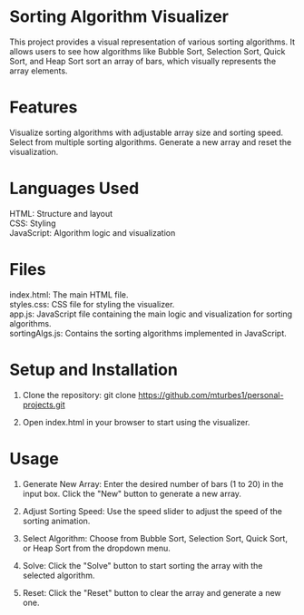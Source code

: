 # Sorting Algorithm Visualizer
This project provides a visual representation of various sorting algorithms. It allows users to see how algorithms like Bubble Sort, Selection Sort, Quick Sort, and Heap Sort sort an array of bars, which visually represents the array elements.

# Features
Visualize sorting algorithms with adjustable array size and sorting speed.
Select from multiple sorting algorithms.
Generate a new array and reset the visualization.

# Languages Used
HTML: Structure and layout  
CSS: Styling  
JavaScript: Algorithm logic and visualization  

# Files
index.html: The main HTML file.  
styles.css: CSS file for styling the visualizer.  
app.js: JavaScript file containing the main logic and visualization for sorting algorithms.  
sortingAlgs.js: Contains the sorting algorithms implemented in JavaScript.  

# Setup and Installation
1. Clone the repository:
git clone https://github.com/mturbes1/personal-projects.git

2. Open index.html in your browser to start using the visualizer.

# Usage
1. Generate New Array:
Enter the desired number of bars (1 to 20) in the input box.
Click the "New" button to generate a new array.

2. Adjust Sorting Speed:
Use the speed slider to adjust the speed of the sorting animation.

3. Select Algorithm:
Choose from Bubble Sort, Selection Sort, Quick Sort, or Heap Sort from the dropdown menu.

4. Solve:
Click the "Solve" button to start sorting the array with the selected algorithm.

5. Reset:
Click the "Reset" button to clear the array and generate a new one.